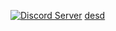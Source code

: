 [![Discord Server](https://discordapp.com/api/guilds/332942033398267916/embed.png)](https://discord.gg/4684D23)
[desd](resources/images/magnetbot_logo_btn-01.png)